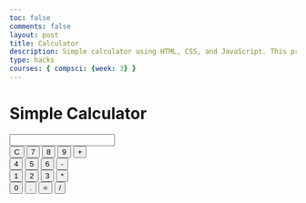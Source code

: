 ```yaml
---
toc: false
comments: false
layout: post
title: Calculator
description: Simple calculator using HTML, CSS, and JavaScript. This project has basic user interface design and event handling in JavaScript.
type: hacks
courses: { compsci: {week: 3} }
---
```


<html>
<head>
    <title>Simple Calculator</title>
</head>
<body>
    <h1>Simple Calculator</h1>
    <div id="calculator">
        <input type="text" id="display" readonly>
        <div>
            <button onclick="clearDisplay()">C</button>
            <button onclick="appendToDisplay('7')">7</button>
            <button onclick="appendToDisplay('8')">8</button>
            <button onclick="appendToDisplay('9')">9</button>
            <button onclick="appendToDisplay('+')">+</button>
        </div>
        <div>
            <button onclick="appendToDisplay('4')">4</button>
            <button onclick="appendToDisplay('5')">5</button>
            <button onclick="appendToDisplay('6')">6</button>
            <button onclick="appendToDisplay('-')">-</button>
        </div>
        <div>
            <button onclick="appendToDisplay('1')">1</button>
            <button onclick="appendToDisplay('2')">2</button>
            <button onclick="appendToDisplay('3')">3</button>
            <button onclick="appendToDisplay('*')">*</button>
        </div>
        <div>
            <button onclick="appendToDisplay('0')">0</button>
            <button onclick="appendToDisplay('.')">.</button>
            <button onclick="calculateResult()">=</button>
            <button onclick="appendToDisplay('/')">/</button>
        </div>
    </div>

<script>
    let currentInput = "";

    function appendToDisplay(value) {
        currentInput += value;
        document.getElementById("display").value = currentInput;
    }

    function clearDisplay() {
        currentInput = "";
        document.getElementById("display").value = "";
    }

    function calculateResult() {
        try {
            currentInput = eval(currentInput).toString();
            document.getElementById("display").value = currentInput;
        } catch (error) {
            document.getElementById("display").value = "Error";
        }
    }
</script>
</body>
</html>
